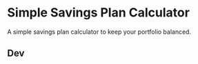 # Simple Savings Plan Calculator
A simple savings plan calculator to keep your portfolio balanced.

## Dev